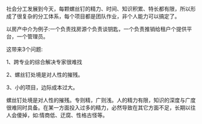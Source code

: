 社会分工发展到今天，每颗螺丝钉的精力、时间、知识积累、特长都有限，所以形成了很复杂的分工体系，每个项目都是团队作业，非个人能力可以搞定了。

以房产中介为例子:一个负责找房源个负责谈钥匙，一个负责推销给租户个提供平台，一个管理员。

这带来3个问题:

1、跨专业的综合解决专家很难找

2、螺丝钉处境是对人性的摧残。

3、小的项目，边际成本过大。

螺丝钉处境是对人性的摧残。专则精，广则浅。人的精力有限，知识的深度与广度很难同时具备。在某一方面投入过多的精力，必然导致在其它方面不足，长期以往人会傻掉，如:情商低、迂腐、性格古怪等。
